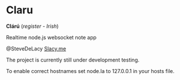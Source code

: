 Claru
===== 
**Clárú** (*register - Irish*)

Realtime node.js websocket note app



@SteveDeLacy
[Slacy.me](http://slacy.me)

The project is currently still under development testing.



To enable correct hostnames set node.la to 127.0.0.1 in your hosts file.
